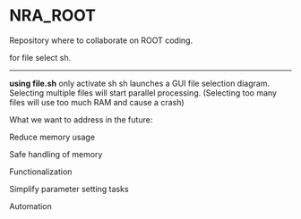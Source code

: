 # NRA_ROOT
Repository where to collaborate on ROOT coding.

for file select sh.
***
**using file.sh**
only activate sh
sh launches a GUI file selection diagram.
Selecting multiple files will start parallel processing.
(Selecting too many files will use too much RAM and cause a crash)

What we want to address in the future:

Reduce memory usage

Safe handling of memory

Functionalization

Simplify parameter setting tasks

Automation
